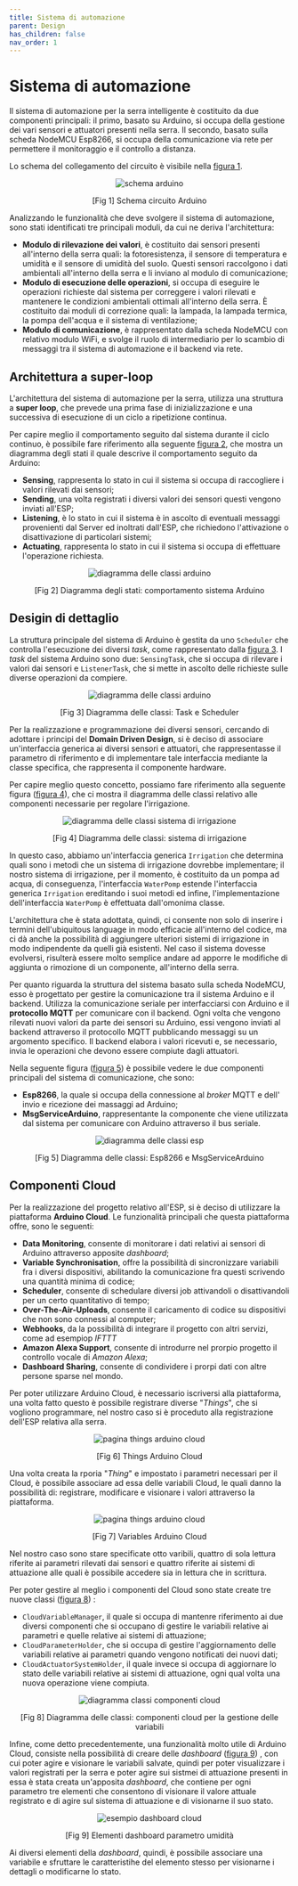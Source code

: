 ```yaml
---
title: Sistema di automazione
parent: Design
has_children: false
nav_order: 1
---
```


# Sistema di automazione

Il sistema di automazione per la serra intelligente è costituito da due componenti principali: il primo, basato su Arduino, si occupa della gestione dei vari sensori e attuatori presenti nella serra. Il secondo, basato sulla scheda NodeMCU Esp8266, si occupa della comunicazione via rete per permettere il monitoraggio e il controllo a distanza.

Lo schema del collegamento del circuito è visibile nella <a href="#fig1">figura 1</a>.

<div align="center">
<img src="img/arduino_scheme.png" alt="schema arduino" id="fig1">
 <p align="center">[Fig 1] Schema circuito Arduino</p>
</div>

Analizzando le funzionalità che deve svolgere il sistema di automazione, sono stati identificati tre principali moduli, da cui ne deriva l'architettura:

- **Modulo di rilevazione dei valori**, è costituito dai sensori presenti all'interno della serra quali: la fotoresistenza, il sensore di temperatura e umidità e il sensore di umidità del suolo. Questi sensori raccolgono i dati ambientali all'interno della serra e li inviano al modulo di comunicazione;
- **Modulo di esecuzione delle operazioni**, si occupa di eseguire le operazioni richieste dal sistema per correggere i valori rilevati e mantenere le condizioni ambientali ottimali all'interno della serra. È costituito dai moduli di correzione quali: la lampada, la lampada termica, la pompa dell'acqua e il sistema di ventilazione;
- **Modulo di comunicazione**, è rappresentato dalla scheda NodeMCU con relativo modulo WiFi, e svolge il ruolo di intermediario per lo scambio di messaggi tra il sistema di automazione e il backend via rete.

## Architettura a super-loop

L'architettura del sistema di automazione per la serra, utilizza una struttura a **super loop**, che prevede una prima fase di inizializzazione e una successiva di esecuzione di un ciclo a ripetizione continua.

Per capire meglio il comportamento seguito dal sistema durante il ciclo continuo, è possibile fare riferimento alla seguente <a href="#fig2">figura 2</a>, che mostra un diagramma degli stati il quale descrive il comportamento seguito da Arduino:

- **Sensing**, rappresenta lo stato in cui il sistema si occupa di raccogliere i valori rilevati dai sensori;
- **Sending**, una volta registrati i diversi valori dei sensori questi vengono inviati all'ESP;
- **Listening**, è lo stato in cui il sistema è in ascolto di eventuali messaggi provenienti dal Server ed inoltrati dall'ESP, che richiedono l'attivazione o disattivazione di particolari sistemi;
- **Actuating**, rappresenta lo stato in cui il sistema si occupa di effettuare l'operazione richiesta.

<div align="center">
<img src="img/arduino_stati.jpg" alt="diagramma delle classi arduino" id="fig2">
 <p align="center">[Fig 2] Diagramma degli stati: comportamento sistema Arduino</p>
</div>

## Desigin di dettaglio

La struttura principale del sistema di Arduino è gestita da uno `Scheduler` che controlla l'esecuzione dei diversi _task_, come rappresentato dalla <a href="#fig3">figura 3</a>. I _task_ del sistema Arduino sono due: `SensingTask`, che si occupa di rilevare i valori dai sensori e `ListenerTask`, che si mette in ascolto delle richieste sulle diverse operazioni da compiere. 

<div align="center">
<img src="img/arduino_classi.jpg" alt="diagramma delle classi arduino" id="fig3">
 <p align="center">[Fig 3] Diagramma delle classi: Task e Scheduler</p>
</div>



Per la realizzazione e programmazione dei diversi sensori, cercando di adottare i principi del **Domain Driven Design**, si è deciso di associare un'interfaccia generica ai diversi sensori e attuatori, che rappresentasse il parametro di riferimento e di implementare tale interfaccia mediante la classe specifica, che rappresenta il componente hardware.

Per capire meglio questo concetto, possiamo fare riferimento alla seguente figura (<a href="#fig4">figura 4</a>), che ci mostra il diagramma delle classi relativo alle componenti necessarie per regolare l'irrigazione.

<div align="center">
<img src="img/classi_irrigation.png" alt="diagramma delle classi sistema di irrigazione" id="fig4">
 <p align="center">[Fig 4] Diagramma delle classi: sistema di irrigazione</p>
</div>

In questo caso, abbiamo un'interfaccia generica `Irrigation` che determina quali sono i metodi che un sistema di irrigazione dovrebbe implementare; il nostro sistema di irrigazione, per il momento, è costituito da un pompa ad acqua, di conseguenza, l'interfaccia `WaterPomp` estende l'interfaccia generica `Irrigation` ereditando i suoi metodi ed infine, l'implementazione dell'interfaccia `WaterPomp` è effettuata dall'omonima classe.

L'architettura che è stata adottata, quindi, ci consente non solo di inserire i termini dell'ubiquitous language in modo efficacie all'interno del codice, ma ci dà anche la possibilità di aggiungere ulteriori sistemi di irrigazione in modo indipendente da quelli già esistenti. Nel caso il sistema dovesse evolversi, risulterà essere molto semplice andare ad apporre le modifiche di aggiunta o rimozione di un componente, all'interno della serra.

Per quanto riguarda la struttura del sistema basato sulla scheda NodeMCU, esso è progettato per gestire la comunicazione tra il sistema Arduino e il backend. Utilizza la comunicazione seriale per interfacciarsi con Arduino e il **protocollo MQTT** per comunicare con il backend. Ogni volta che vengono rilevati nuovi valori da parte dei sensori su Arduino, essi vengono inviati al backend attraverso il protocollo MQTT pubblicando messaggi su un argomento specifico. Il backend elabora i valori ricevuti e, se necessario, invia le operazioni che devono essere compiute dagli attuatori.

Nella seguente figura (<a href="#fig5">figura 5</a>) è possibile vedere le due componenti principali del sistema di comunicazione, che sono: 

- **Esp8266**, la quale si occupa della connessione al _broker_ MQTT e dell' invio e ricezione dei massaggi ad Arduino;
- **MsgServiceArduino**, rappresentante la componente che viene utilizzata dal sistema per comunicare con Arduino attraverso il bus seriale.

<div align="center">
<img src="img/classi_esp.png" alt="diagramma delle classi esp" id="fig5">
 <p align="center">[Fig 5] Diagramma delle classi: Esp8266 e MsgServiceArduino</p>
</div>

## Componenti Cloud

Per la realizzazione del progetto relativo all'ESP, si è deciso di utilizzare la piattaforma **Arduino Cloud**. Le funzionalità principali che questa piattaforma offre, sono le seguenti:

- **Data Monitoring**, consente di monitorare i dati relativi ai sensori di Arduino attraverso apposite _dashboard_;
- **Variable Synchronisation**, offre la possibilità di sincronizzare variabili fra i diversi dispositivi, abilitando la comunicazione fra questi scrivendo una quantità minima di codice;
- **Scheduler**, consente di schedulare diversi job attivandoli o disattivandoli per un certo quantitativo di tempo;
- **Over-The-Air-Uploads**, consente il caricamento di codice su dispositivi che non sono connessi al computer;
- **Webhooks**, da la possibilità di integrare il progetto con altri servizi, come ad esempiop _IFTTT_
- **Amazon Alexa Support**, consente di introdurre nel prorpio progetto il controllo vocale di _Amazon Alexa_;
- **Dashboard Sharing**, consente di condividere i prorpi dati con altre persone sparse nel mondo.

Per poter utilizzare Arduino Cloud, è necessario iscriversi alla piattaforma, una volta fatto questo è possibile registrare diverse "_Things_", che si vogliono programmare, nel nostro caso si è proceduto alla registrazione dell'ESP relativa alla serra.

<div align="center">
<img src="img/cloud_thing.png" alt="pagina things arduino cloud" id="fig6">
 <p align="center">[Fig 6] Things Arduino Cloud</p>
</div>

Una volta creata la rporia "_Thing_" e impostato i parametri necessari per il Cloud, è possibile associare ad essa delle variabili Cloud, le quali danno la possibilità di: registrare, modificare e visionare i valori attraverso la piattaforma. 

<div align="center">
<img src="img/cloud_variables.png" alt="pagina things arduino cloud" id="fig7">
 <p align="center">[Fig 7] Variables Arduino Cloud</p>
</div>

Nel nostro caso sono stare specificate otto varibili, quattro di sola lettura riferite ai parametri rilevati dai sensori e quattro riferite ai sistemi di attuazione alle quali è possibile accedere sia in lettura che in scrittura.

Per poter gestire al meglio i componenti del Cloud sono state create tre nuove classi (<a href="#fig8">figura 8</a>) : 

- `CloudVariableManager`, il quale si occupa di mantenre riferimento ai due diversi componenti che si occupano di gestire le variabili relative ai parametri e quelle relative ai sistemi di attuazione;
- `CloudParameterHolder`, che si occupa di gestire l'aggiornamento delle variabili relative ai parametri quando vengono notificati dei nuovi dati;
- `CloudActuatorSystemHolder`, il quale invece si occupa di aggiornare lo stato delle variabili relative ai sistemi di attuazione, ogni qual volta una nuova operazione viene compiuta.

<div align="center">
<img src="img/cloud_classi.png" alt="diagramma classi componenti cloud" id="fig8">
 <p align="center">[Fig 8] Diagramma delle classi: componenti cloud per la gestione delle variabili</p>
</div>

Infine, come detto precedentemente, una funzionalità molto utile di Arduino Cloud, consiste nella possibilità di creare delle _dashboard_ (<a href="#fig9">figura 9</a>) , con cui poter agire e visionare le variabili salvate, quindi per poter visualizzare i valori registrati per la serra e poter agire sui sistmei di attuazione presenti in essa è stata creata un'apposita _dashboard_, che contiene per ogni parametro tre elementi che consentono di visionare il valore attuale registrato e di agire sul sistema di attuazione e di visionarne il suo stato.

<div align="center">
<img src="img/cloud_dashboard.png" alt="esempio dashboard cloud" id="fig9">
 <p align="center">[Fig 9] Elementi dashboard parametro umidità</p>
</div>

Ai diversi elementi della _dashboard_, quindi, è possibile associare una variabile e sfruttare le caratteristihe del elemento stesso per visionarne i dettagli o modificarne lo stato.



